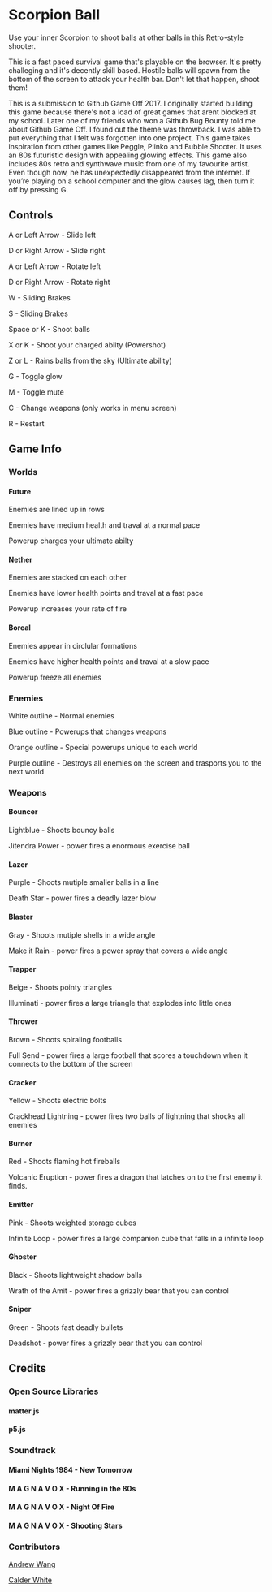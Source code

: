 # Scorpion Ball
Use your inner Scorpion to shoot balls at other balls in this Retro-style shooter.

This is a fast paced survival game that's playable on the browser. It's pretty challeging and it's decently skill based.
Hostile balls will spawn from the bottom of the screen to attack your health bar.
Don't let that happen, shoot them!

This is a submission to Github Game Off 2017. I originally started building this game because there's not a load of great games that arent blocked at my school. Later one of my friends who won a Github Bug Bounty told me about Github Game Off. I found out the theme was throwback. I was able to put everything that I felt was forgotten into one project. This game takes inspiration from other games like Peggle, Plinko and Bubble Shooter. It uses an 80s futuristic design with appealing glowing effects. This game also includes 80s retro and synthwave music from one of my favourite artist. Even though now, he has unexpectedly disappeared from the internet. If you’re playing on a school computer and the glow causes lag, then turn it off by pressing G. 

## Controls

A or Left Arrow - Slide left

D or Right Arrow - Slide right

A or Left Arrow - Rotate left

D or Right Arrow - Rotate right

W - Sliding Brakes

S - Sliding Brakes

Space or K - Shoot balls

X or K - Shoot your charged abilty (Powershot)

Z or L - Rains balls from the sky (Ultimate ability)

G - Toggle glow

M - Toggle mute

C - Change weapons (only works in menu screen)

R - Restart

## Game Info

### Worlds

#### Future
Enemies are lined up in rows

Enemies have medium health and traval at a normal pace

Powerup charges your ultimate abilty

#### Nether
Enemies are stacked on each other

Enemies have lower health points and traval at a fast pace

Powerup increases your rate of fire

#### Boreal
Enemies appear in circlular formations

Enemies have higher health points and traval at a slow pace

Powerup freeze all enemies

### Enemies

White outline - Normal enemies

Blue outline - Powerups that changes weapons

Orange outline - Special powerups unique to each world

Purple outline - Destroys all enemies on the screen and trasports you to the next world

### Weapons

#### Bouncer
Lightblue - Shoots bouncy balls

Jitendra Power - power fires a enormous exercise ball

#### Lazer
Purple - Shoots mutiple smaller balls in a line 

Death Star - power fires a deadly lazer blow

#### Blaster
Gray - Shoots mutiple shells in a wide angle

Make it Rain - power fires a power spray that covers a wide angle

#### Trapper
Beige - Shoots pointy triangles

Illuminati - power fires a large triangle that explodes into little ones

#### Thrower
Brown - Shoots spiraling footballs

Full Send - power fires a large football that scores a touchdown when it connects to the bottom of the screen

#### Cracker
Yellow - Shoots electric bolts

Crackhead Lightning - power fires two balls of lightning that shocks all enemies

#### Burner
Red - Shoots flaming hot fireballs

Volcanic Eruption - power fires a dragon that latches on to the first enemy it finds.

#### Emitter
Pink - Shoots weighted storage cubes

Infinite Loop - power fires a large companion cube that falls in a infinite loop

#### Ghoster
Black - Shoots lightweight shadow balls

Wrath of the Amit - power fires a grizzly bear that you can control

#### Sniper
Green - Shoots fast deadly bullets

Deadshot - power fires a grizzly bear that you can control

## Credits

### Open Source Libraries

#### matter.js

#### p5.js

### Soundtrack

#### Miami Nights 1984 - New Tomorrow

#### M A G N A V O X - Running in the 80s

#### M A G N A V O X - Night Of Fire

#### M A G N A V O X - Shooting Stars

### Contributors

[Andrew Wang](https://github.com/asdera)

[Calder White](https://github.com/CalderWhite)







